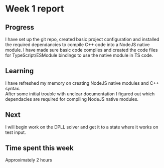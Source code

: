 # Week 1 report

## Progress
I have set up the git repo, created basic project configuration and installed the required dependancies to compile C++ code into a NodeJS native module.
I have made sure basic code compiles and created the code files for TypeScript/ESModule bindings to use the native module in TS code.

## Learning
I have refreshed my memory on creating NodeJS native modules and C++ syntax.  
After some initial trouble with unclear documentation I figured out which dependacies are required for compiling NodeJS native modules.

## Next
I will begin work on the DPLL solver and get it to a state where it works on test input.

## Time spent this week
Approximately 2 hours
